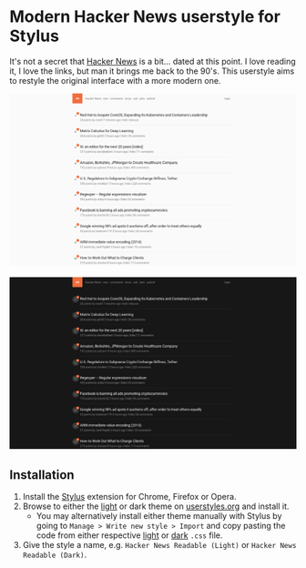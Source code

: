 # Modern Hacker News userstyle for Stylus

It's not a secret that [Hacker News](https://news.ycombinator.com) is a bit... dated at this point. I love reading it, I love the links, but man it brings me back to the 90's. This userstyle aims to restyle the original interface with a more modern one.

![](hacker-news-readable-light.png)
&nbsp;
![](hacker-news-readable-dark.png)

## Installation

1. Install the [Stylus](https://add0n.com/stylus.html) extension for Chrome, Firefox or Opera.
2. Browse to either the [light](https://userstyles.org/styles/133201/hacker-news-readable) or dark theme on [userstyles.org](https://userstyles.org) and install it.
	- You may alternatively install either theme manually with Stylus by going to `Manage > Write new style > Import` and copy pasting the code from either respective [light](hacker-news-readable-light.css) or [dark](hacker-news-readable-dark.css) `.css` file.
3. Give the style a name, e.g. `Hacker News Readable (Light)` or `Hacker News Readable (Dark)`.
